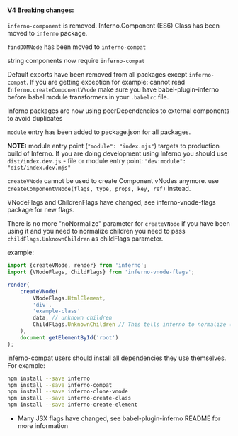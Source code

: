 #### V4 Breaking changes:

`inferno-component` is removed. Inferno.Component (ES6) Class has been moved to `inferno` package.

`findDOMNode` has been moved to `inferno-compat`

string components now require `inferno-compat`

Default exports have been removed from all packages except `inferno-compat`. If you are getting exception for example:
cannot read `Inferno.createComponentVNode` make sure you have babel-plugin-inferno before babel module transformers in your `.babelrc` file. 

Inferno packages are now using peerDependencies to external components to avoid duplicates

`module` entry has been added to package.json for all packages.

**NOTE:** module entry point (`"module": "index.mjs"`) targets to production build of Inferno. If you are doing development using Inferno you should use `dist/index.dev.js` - file or module entry point: `"dev:module": "dist/index.dev.mjs"`

`createVNode` cannot be used to create Component vNodes anymore. use `createComponentVNode(flags, type, props, key, ref)` instead.

VNodeFlags and ChildrenFlags have changed, see inferno-vnode-flags package for new flags.

There is no more "noNormalize" parameter for `createVNode` if you have been using it and you need to normalize children you need to pass `childFlags.UnknownChildren` as childFlags parameter.

example:
```javascript
import {createVNode, render} from 'inferno';
import {VNodeFlags, ChildFlags} from 'inferno-vnode-flags';

render(
    createVNode(
        VNodeFlags.HtmlElement,
        'div',
        'example-class'
        data, // unknown children
        ChildFlags.UnknownChildren // This tells inferno to normalize (data)
    ),
    document.getElementById('root')
);
```

inferno-compat users should install all dependencies they use themselves. For example:

```bash
npm install --save inferno
npm install --save inferno-compat
npm install --save inferno-clone-vnode
npm install --save inferno-create-class
npm install --save inferno-create-element
```

- Many JSX flags have changed, see babel-plugin-inferno README for more information


